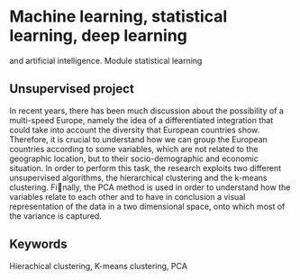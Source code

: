 # Machine learning, statistical learning, deep learning
and artificial intelligence. Module statistical learning

## Unsupervised project
In recent years, there has been much discussion about the possibility
of a multi-speed Europe, namely the idea of a differentiated integration that could
take into account the diversity that European countries show. Therefore, it is crucial
to understand how we can group the European countries according to some variables,
which are not related to the geographic location, but to their socio-demographic and
economic situation. In order to perform this task, the research exploits two different
unsupervised algorithms, the hierarchical clustering and the k-means clustering. Finally, the PCA method is used in order to understand how the variables relate to each
other and to have in conclusion a visual representation of the data in a two dimensional
space, onto which most of the variance is captured.
## Keywords
Hierachical clustering, K-means clustering, PCA
